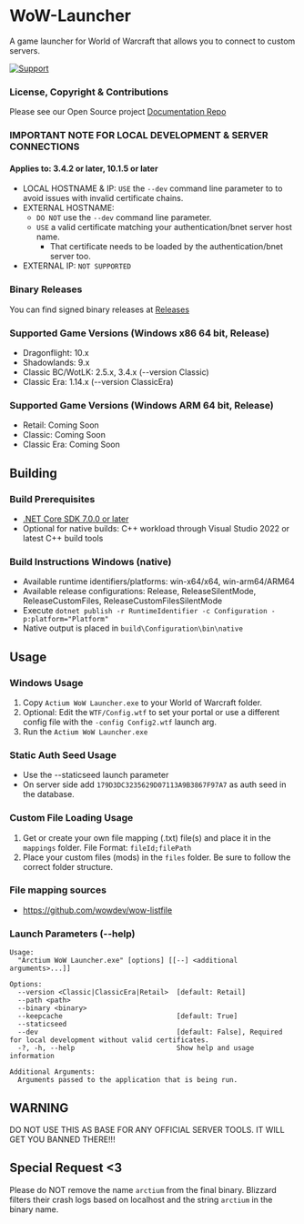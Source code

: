 # WoW-Launcher
A game launcher for World of Warcraft that allows you to connect to custom servers.

[![Support](https://img.shields.io/badge/discord-join-7289DA.svg)](https://arctium.io/discord)

### License, Copyright & Contributions

Please see our Open Source project [Documentation Repo](https://github.com/Arctium/Documentation)

### IMPORTANT NOTE FOR LOCAL DEVELOPMENT & SERVER CONNECTIONS
#### Applies to: 3.4.2 or later, 10.1.5 or later
* LOCAL HOSTNAME & IP: `USE` the `--dev` command line parameter to to avoid issues with invalid certificate chains.
* EXTERNAL HOSTNAME:
    * `DO NOT` use the `--dev` command line parameter.
    * `USE` a valid certificate matching your authentication/bnet server host name.
        * That certificate needs to be loaded by the authentication/bnet server too.
* EXTERNAL IP: `NOT SUPPORTED`

### Binary Releases
You can find signed binary releases at [Releases](https://github.com/Arctium/WoW-Launcher/releases)

### Supported Game Versions (Windows x86 64 bit, Release)
* Dragonflight: 10.x
* Shadowlands: 9.x
* Classic BC/WotLK: 2.5.x, 3.4.x (--version Classic)
* Classic Era: 1.14.x (--version ClassicEra)

### Supported Game Versions (Windows ARM 64 bit, Release)
* Retail: Coming Soon
* Classic: Coming Soon
* Classic Era: Coming Soon

## Building

### Build Prerequisites
* [.NET Core SDK 7.0.0 or later](https://dotnet.microsoft.com/download/dotnet/7.0)
* Optional for native builds: C++ workload through Visual Studio 2022 or latest C++ build tools

### Build Instructions Windows (native)
* Available runtime identifiers/platforms: win-x64/x64, win-arm64/ARM64
* Available release configurations: Release, ReleaseSilentMode, ReleaseCustomFiles, ReleaseCustomFilesSilentMode
* Execute `dotnet publish -r RuntimeIdentifier -c Configuration -p:platform="Platform"`
* Native output is placed in `build\Configuration\bin\native`

## Usage

### Windows Usage
1. Copy `Actium WoW Launcher.exe` to your World of Warcraft folder.
2. Optional: Edit the `WTF/Config.wtf` to set your portal or use a different config file with the `-config Config2.wtf` launch arg.
3. Run the `Actium WoW Launcher.exe`

### Static Auth Seed Usage
* Use the --staticseed launch parameter
* On server side add `179D3DC3235629D07113A9B3867F97A7` as auth seed in the database.

### Custom File Loading Usage
1. Get or create your own file mapping (.txt) file(s) and place it in the `mappings` folder.
   File Format: `fileId;filePath`
2. Place your custom files (mods) in the `files` folder. Be sure to follow the correct folder structure.

### File mapping sources
* https://github.com/wowdev/wow-listfile

### Launch Parameters (--help)
```
Usage:
  "Arctium WoW Launcher.exe" [options] [[--] <additional arguments>...]]

Options:
  --version <Classic|ClassicEra|Retail>  [default: Retail]
  --path <path>
  --binary <binary>
  --keepcache                            [default: True]
  --staticseed
  --dev                                  [default: False], Required for local development without valid certificates.
  -?, -h, --help                         Show help and usage information

Additional Arguments:
  Arguments passed to the application that is being run.
```

## WARNING

DO NOT USE THIS AS BASE FOR ANY OFFICIAL SERVER TOOLS.
IT WILL GET YOU BANNED THERE!!!

## Special Request <3

Please do NOT remove the name `arctium` from the final binary.
Blizzard filters their crash logs based on localhost and the string `arctium` in the binary name. 
